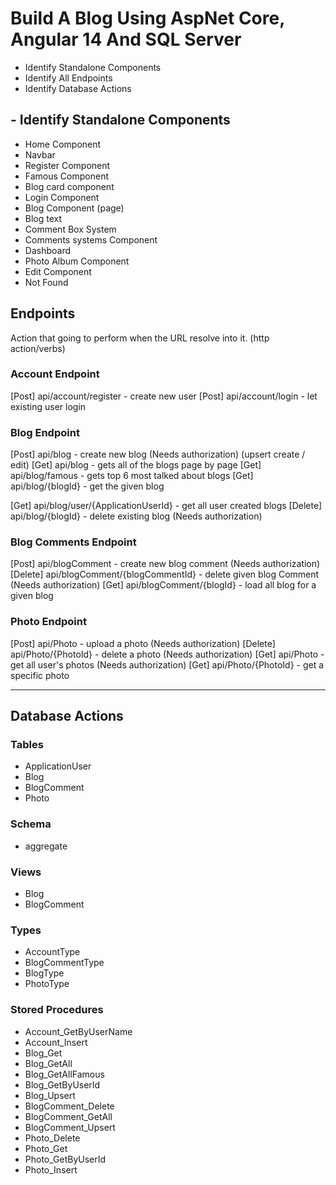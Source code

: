# Build A Blog Using AspNet Core, Angular 14 And SQL Server

- Identify Standalone Components
- Identify All Endpoints
- Identify Database Actions

## - Identify Standalone Components
- Home Component
- Navbar
- Register Component
- Famous Component
- Blog card component
- Login Component
- Blog Component (page)
- Blog text
- Comment Box System
- Comments systems Component
- Dashboard
- Photo Album Component
- Edit Component
- Not Found

## Endpoints
Action that going to perform when the URL resolve into it. (http action/verbs)

### Account Endpoint
[Post] api/account/register - create new user
[Post] api/account/login - let existing user login

### Blog Endpoint
[Post] api/blog - create new blog (Needs authorization) (upsert create / edit)
[Get] api/blog - gets all of the blogs page by page
[Get] api/blog/famous - gets top 6 most talked about blogs
[Get] api/blog/{blogId} - get the given blog
<!-- [get] api/blog/user/{ApplicationUserId}/{blogId} - get the given blog -->
[Get] api/blog/user/{ApplicationUserId} - get all user created blogs
[Delete] api/blog/{blogId} - delete existing blog (Needs authorization)

### Blog Comments Endpoint
[Post] api/blogComment - create new blog comment (Needs authorization)
[Delete] api/blogComment/{blogCommentId} - delete given blog Comment (Needs authorization)
[Get] api/blogComment/{blogId} - load all blog for a given blog

### Photo Endpoint
[Post] api/Photo - upload a photo (Needs authorization)
[Delete] api/Photo/{PhotoId} - delete a photo (Needs authorization)
[Get] api/Photo - get all user's photos (Needs authorization)
[Get] api/Photo/{PhotoId} -  get a specific photo

---
## Database Actions
### Tables
- ApplicationUser
- Blog
- BlogComment
- Photo
### Schema
- aggregate
### Views
- Blog
- BlogComment
### Types
- AccountType
- BlogCommentType
- BlogType
- PhotoType
### Stored Procedures
- Account_GetByUserName
- Account_Insert
- Blog_Get
- Blog_GetAll
- Blog_GetAllFamous
- Blog_GetByUserId
- Blog_Upsert
- BlogComment_Delete
- BlogComment_GetAll
- BlogComment_Upsert
- Photo_Delete
- Photo_Get
- Photo_GetByUserId
- Photo_Insert
